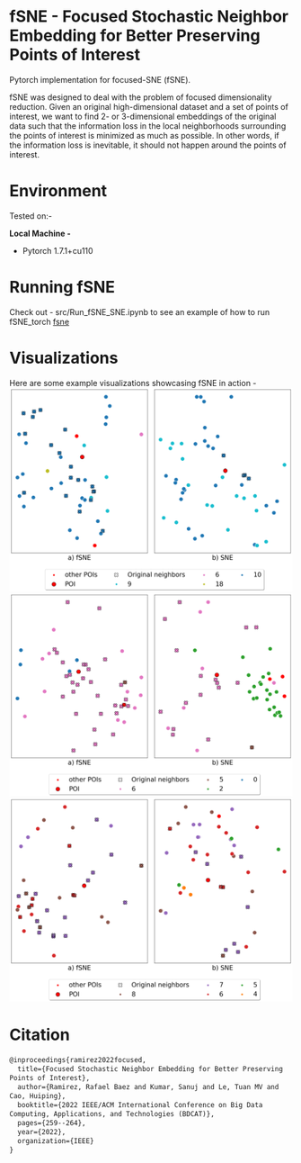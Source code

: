 # fSNE - Focused Stochastic Neighbor Embedding for Better Preserving Points of Interest
Pytorch implementation for focused-SNE (fSNE).

fSNE was designed to deal with the problem of focused dimensionality reduction. Given an original high-dimensional dataset and a set of points of interest, 
we want to find 2- or 3-dimensional embeddings of the original data such that the information loss 
in the local neighborhoods surrounding the points of interest is minimized as much as possible. In other words, if the information loss is inevitable, it should not happen around the points of interest.

# Environment
Tested on:-

**Local Machine -**
<ul>
  <li>Pytorch 1.7.1+cu110</li>
</ul>

# Running fSNE
Check out - src/Run_fSNE_SNE.ipynb to see an example of how to run fSNE_torch
[fsne](https://github.com/baez-rafael/focused-sne/blob/main/src/Run_fSNE_SNE.ipynb)

# Visualizations
Here are some example visualizations showcasing fSNE in action - <br/>
![vis1](/visualizations/original_fsne_sne_20News.png)
![vis1](/visualizations/original_fsne_sne_mnist.png)
![vis1](/visualizations/original_fsne_sne_Wine.png)

# Citation 
```
@inproceedings{ramirez2022focused,
  title={Focused Stochastic Neighbor Embedding for Better Preserving Points of Interest},
  author={Ramirez, Rafael Baez and Kumar, Sanuj and Le, Tuan MV and Cao, Huiping},
  booktitle={2022 IEEE/ACM International Conference on Big Data Computing, Applications, and Technologies (BDCAT)},
  pages={259--264},
  year={2022},
  organization={IEEE}
}
```
